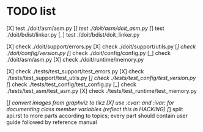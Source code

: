 TODO list
=========

[X] test ./doit/asm/asm.py
[_] test ./doit/asm/doit_asm.py
[_] test ./doit/bdist/linker.py
[_] test ./doit/bdist/doit_linker.py

[X] check ./doit/support/errors.py
[X] check ./doit/support/utils.py
[_] check ./doit/config/version.py
[_] check ./doit/config/config.py
[_] check ./doit/asm/asm.py
[X] check ./doit/runtime/memory.py

[X] check ./tests/test_support/test_errors.py
[X] check ./tests/test_support/test_utils.py
[_] check ./tests/test_config/test_version.py
[_] check ./tests/test_config/test_config.py
[_] check ./tests/test_asm/test_asm.py
[X] check ./tests/test_runtime/test_memory.py

[_] convert images from graphviz to tikz
[X] use :cvar: and :ivar: for documenting class member variables (reflect this
      in HACKING)
[_] split api.rst to more parts according to topics; every part should contain
    user guide followed by reference manual
